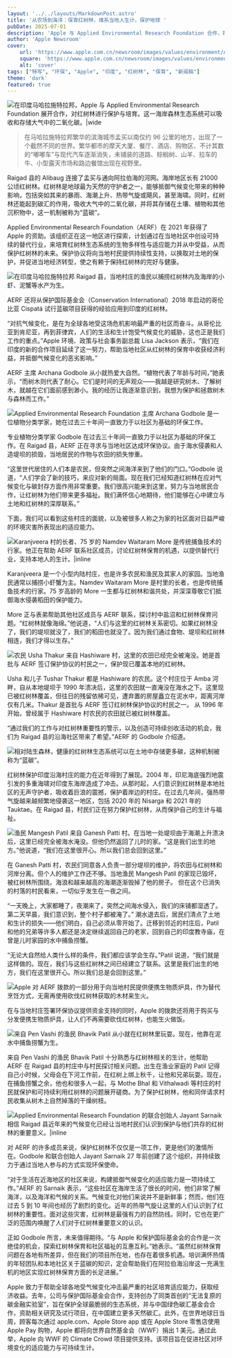 ```yaml
---
layout: '../../layouts/MarkdownPost.astro'
title: '从农场到海洋：保育红树林，维系当地人生计，保护地球 '
pubDate: 2025-07-01
description: 'Apple 与 Applied Environmental Research Foundation 合作，将促进印度马哈拉施特拉邦红树林的保育工作'
author: 'Apple Newsroom'
cover:
    url: 'https://www.apple.com.cn/newsroom/images/values/environment/Apple-Earth-Day-India-mangrove-Alibaug-canoe_Full-Bleed-Image.jpg.large_2x.jpg'
    square: 'https://www.apple.com.cn/newsroom/images/values/environment/Apple-Earth-Day-India-mangrove-Alibaug-canoe_Full-Bleed-Image.jpg.large_2x.jpg'
    alt: 'cover'
tags: ["特写", "环保", "Apple", "印度", "红树林", "保育", "新闻稿"]
theme: 'dark'
featured: true
---
```


![在印度马哈拉施特拉邦，Apple 与 Applied Environmental Research Foundation 展开合作，对红树林进行保护与培育。这一海岸森林生态系统可以吸收和存储大气中的二氧化碳。|wide](https://www.apple.com.cn/newsroom/images/values/environment/Apple-Earth-Day-India-mangrove-Alibaug-canoe_Full-Bleed-Image.jpg.large_2x.jpg)

> 在马哈拉施特拉邦繁华的滨海城市孟买以南仅约 96 公里的地方，出现了一个截然不同的世界。繁华都市的摩天大厦、餐厅、酒店、购物区、不计其数的“嘟嘟车”与现代汽车逐渐消失，未铺装的道路、棕榈树、山羊、拉车的牛、小型露天市场和路边餐馆出现在视野里。

Raigad 县的 Alibaug 连接了孟买与通向阿拉伯海的河网。海岸地区长有 21000 公顷红树林。红树林是地球最为天然的守护者之一，能够抵御气候变化带来的种种影响，包括突如其来的暴雨、海潮上升、热带气旋或飓风，甚至海啸。同时，红树林还能起到碳汇的作用，吸收大气中的二氧化碳，并将其存储在土壤、植物和其他沉积物中，这一机制被称为“蓝碳”。

Applied Environmental Research Foundation（AERF）在 2021 年获得了 Apple 的资助。该组织正在这一地区进行探索，计划通过在当地社区中创设可持续的替代行业，来培育红树林生态系统的生物多样性与适应能力并从中受益，从而保护红树林的未来。保护协议将向当地村民提供持续性支持，以换取对土地的保护，并促进当地经济转型，使之有赖于保持红树林的完好与健康。 


![在印度马哈拉施特拉邦 Raigad 县，当地村庄的渔民以捕捞红树林内及海岸的小虾、泥蟹等水产为生。](https://www.apple.com.cn/newsroom/images/values/environment/Apple-Earth-Day-India-mangrove-fisherman-with-net_big_carousel.jpg.large_2x.jpg)


AERF 还将从保护国际基金会（Conservation International）2018 年启动的哥伦比亚 Cispatá 试行蓝碳项目获得的经验应用到印度的红树林。

“对抗气候变化，是在为全球各地受这场危机影响最严重的社区而奋斗。从哥伦比亚到肯尼亚，再到菲律宾，人们的生活和生计饱受气候变化的威胁，这也正是我们工作的重点。”Apple 环境、政策与社会事务副总裁 Lisa Jackson 表示，“我们在印度的新的合作项目延续了这一努力，帮助当地社区从红树林的保育中收获经济利益，并抵御气候变化的恶劣影响。”

AERF 主席 Archana Godbole 从小就热爱大自然。“植物代表了年龄与时间，”她表示，“而树木则代表了耐心。它们是时间的无声观众——我越是研究树木、了解树木，就越在它们面前感到渺小。我的经历让我逐渐意识到，我想为保护和拯救树木与森林而工作。”

![Applied Environmental Research Foundation 主席 Archana Godbole 是一位植物分类学家，她在过去三十年间一直致力于以社区为基础的环保工作。](https://www.apple.com.cn/newsroom/images/values/environment/Apple-Earth-Day-India-mangrove-Archana-Godbole_big.jpg.large_2x.jpg)


专业植物分类学家 Godbole 在过去三十年间一直致力于以社区为基础的环保工作。在 Raigad 县，AERF 正在寻求与当地社区达成环保协议。由于海水侵袭和人造堤坝的损毁，当地居民的作物与农田的损失惨重。

“这里世代居住的人们本是农民，但突然之间海洋来到了他们的门口。”Godbole 说道，“人们学会了新的技巧，来应对新的局面。现在我们已经知道红树林在应对气候变化与碳封存方面作用非常重要。我们很高兴能来到这里，努力与当地居民合作，让红树林为他们带来更多福祉。我们满怀信心地期待，他们能够在心中建立与土地和红树林的深厚联系。”

下面，我们可以看到这些村庄的面貌，以及被很多人称之为家的社区面对日益严峻的环境灾害所表现出的适应能力。

![Karanjveera 村的长者、75 岁的 Namdev Waitaram More 是传统捕鱼技术的行家。他正在帮助 AERF 联系社区成员，讨论红树林保育的机遇，以提供替代行业，支持本地人的生计。|inline](https://www.apple.com.cn/newsroom/images/values/environment/Apple-Earth-Day-India-mangrove-Namdev-Waitaram-More_inline.jpg.large_2x.jpg)

Karanjveera 是一个小型内陆村庄，也是许多农民和渔民及其家人的家园。当地渔民通常以捕捞小虾蟹为主。Namdev Waitaram More 是村里的长者，也是传统捕鱼技术的行家。75 岁高龄的 More 一生都与红树林和谐共处，并深深尊敬它们抵御海水侵袭稻田的保护能力。

More 正与表弟帮助其他社区成员与 AERF 联系，探讨村中盐沼和红树林保育问题。“红树林就像海绵。”他说道，“人们与这里的红树林关系密切。如果红树林没了，我们的堤坝就没了，我们的稻田也就没了。因为我们通过食物、堤坝和红树林相连，我们才得以生存。”

![农民 Usha Thakur 来自 Hashiware 村，这里的农田已经完全被淹没。她是首批与 AERF 签订保护协议的村民之一，保护现已覆盖本地的红树林。](https://www.apple.com.cn/newsroom/images/values/environment/Apple-Earth-Day-India-mangrove-Usha-Thakur_big.jpg.large_2x.jpg)

Usha 和儿子 Tushar Thakur 都是 Hashiware 的农民。这个村庄位于 Amba 河畔，自从本地堤坝于 1990 年溃决后，这里的农田就一直淹没在海水之下。这里现已被红树林覆盖，但往日的残留依稀可见，遭弃置的房屋矗立在泥水中，距离河岸仅有几米。Thakur 是首批与 AERF 签订红树林保护协议的村民之一。
从 1996 年开始，曾经属于 Hashiware 村农民的农田就已被红树林覆盖。

“通过我们的工作与对红树林重要性的警示，以及创造可持续创收活动的机会，我们为 Raigad 县的沿海社区带来了希望。”AERF 的 Godbole 介绍道。

![相对陆生森林，健康的红树林生态系统可以在土地中存储更多碳，这种机制被称为“蓝碳”。](https://www.apple.com.cn/newsroom/images/values/environment/Apple-Earth-Day-India-mangrove-coastline_big.jpg.large_2x.jpg)

红树林保护印度沿海村庄的能力在近年得到了展现。2004 年，印尼海底强烈地震引发的多重海啸对印度东海岸造成了冲击。从那时起，人们意识到红树林是本地社区的无声守护者，吸收着巨浪的震撼，保护着岸边的村庄。在过去几年间，强热带气旋越来越频繁地侵袭这一地区，包括 2020 年的 Nisarga 和 2021 年的 Tauktae。在 Raigad 县，村民们正在努力保护红树林，从而保护自己的生计与福祉。 

![渔民 Mangesh Patil 来自 Ganesh Patti 村。在当地一处堤坝由于海潮上升溃决后，这里已经完全被海水淹没。但他仍然返回了儿时的家。“这是我们出生的地方。”他说道，“我们在这里很开心。所以我们总会回到这里。”](https://www.apple.com.cn/newsroom/images/values/environment/Apple-Earth-Day-India-mangrove-Mangesh-Patil_big.jpg.large_2x.jpg)

在 Ganesh Patti 村，农民们同意各人负责一部分堤坝的维护，将农田与红树林和河岸分离。但个人的维护工作还不够。当地渔民 Mangesh Patil 的家现已毁坏，被红树林所围绕。海浪和越来越高的海潮逐渐毁掉了他的房子。
但在这个已消失的村落的村民看来，一切似乎发生在一夜之间。

“一天晚上，大家都睡了，夜潮来了，突然之间海水侵入，我们的床铺都湿透了。第二天早晨，我们意识到，整个村子都被淹了。”
潮水退去后，居民们清点了土地和生计的损失——他们明白，自己必须从零开始了。迁移到邻近的村庄后，Patil 和他的兄弟等许多人都还是决定继续返回自己的老家，回到自己的印度教寺庙，在曾是儿时家园的水中捕鱼捞蟹。

“无论大自然给人类什么样的条件，我们都应该学会生存。”Patil 说道，“我们就是这样做的。现在，我们与这些红树林之间已经建立了联系。这里是我们出生的地方，我们在这里很开心。所以我们总是会回到这里。”

![Apple 对 AERF 拨款的一部分用于向当地村民提供便携生物质炉具，作为替代烹饪方式，无需再使用砍伐红树林获取的木材来生火。](https://www.apple.com.cn/newsroom/images/values/environment/Apple-Earth-Day-India-mangrove-bio-stove_big.jpg.large_2x.jpg)

在与当地村庄签署环保协议提供资金支持的同时，Apple 的拨款还将用于购买与分发便携生物质炉具，让人们不再需要砍伐红树林，也能生火做饭。

![来自 Pen Vashi 的渔民 Bhavik Patil 从小就在红树林里玩耍。现在，他靠在泥水中捕鱼捞蟹为生。](https://www.apple.com.cn/newsroom/images/values/environment/Apple-Earth-Day-India-mangrove-Bhavik-Patil_big.jpg.large_2x.jpg)


来自 Pen Vashi 的渔民 Bhavik Patil 十分熟悉与红树林相关的生计，他帮助 AERF 在 Raigad 县的村庄中与村民探讨相关问题。出生在渔业家庭的 Patil 记得自己小时候，父母会在下河工作前，在红树上绑上秋千，让他和兄弟玩耍。现在，在捕鱼捞蟹之余，他也和很多人一起，与 Mothe Bhal 和 Vithalwadi 等村庄的村民就保护和可持续利用红树林的问题展开磋商。为了保护红树林，他和同伴请求村民收集从树木上自然掉落的干燥树枝。 


![Applied Environmental Research Foundation 的联合创始人 Jayant Sarnaik 相信 Raigad 县近年来的气候变化已经让当地村民们认识到保护与他们共存的红树林的重要意义。|inline](https://www.apple.com.cn/newsroom/images/values/environment/Apple-Earth-Day-India-mangrove-Jayant-Sarnaik_inline.jpg.large_2x.jpg)

对 AERF 的许多成员来说，保护红树林不仅仅是一项工作，更是他们的激情所在。Godbole 和联合创始人 Jayant Sarnaik 27 年前创建了这个组织，并持续致力于通过当地人参与的方式实现环保使命。

“对于生活在近海地区的社区来说，构建抵御气候变化的适应能力是一项持续工作。”AERF 的 Sarnaik 表示，“这些社区在海岸生活了很长的时间，他们非常了解海洋，以及海洋和气候的关系。气候变化对他们来说并不是新鲜事；然而，他们在过去 5 到 10 年间也经历了剧烈的变化。近年的热带气旋让这里的人们认识到了红树林的重要性。面对这些灾害，红树林是最强有力的自然防线。同时，它也在更广泛的范围内唤醒了人们对于红树林重要意义的认识。

正如 Godbole 所言，未来值得期待。“与 Apple 和保护国际基金会的合作是一次绝佳的机会，探索红树林保育和社区福祉的互惠互利。”她表示。“虽然红树林保育问题在各地有所差异，但在我们的项目所在地，也存在着很多机遇。培训满怀热情的年轻团队和本地社区关于蓝碳的知识，定会帮助我们在阿拉伯海沿岸这一充满生机的地区实现红树林保育方面的长足进展。”

Apple 致力于帮助全球各地受气候变化冲击最严重的社区培育适应能力，获取经济收益。去年，公司与保护国际基金会合作，支持创办了同类首创的“无法复原的碳金融实验室”，旨在保护全球最脆弱的生态系统，并与中国绿色碳汇基金会合作，资助相关研究及试行项目，在中国建立更多天然碳汇。此外，在世界地球日当周，顾客每次通过 apple.com、Apple Store app 或在 Apple Store 零售店使用 Apple Pay 购物，Apple 都将向世界自然基金会（WWF）捐出 1 美元。通过此举，Apple 向 WWF 的 Climate Crowd 项目提供支持。该项目旨在促进社区对环境变化的适应能力与可持续生计。
